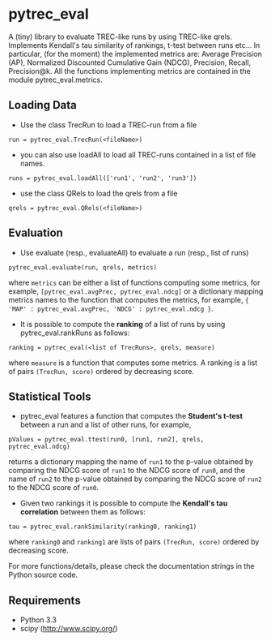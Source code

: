 pytrec_eval
===========

A (tiny) library to evaluate TREC-like runs by using TREC-like qrels. 
Implements Kendall's tau similarity of rankings, t-test between runs etc…
In particular, (for the moment) the implemented metrics are: Average Precision (AP), Normalized Discounted Cumulative Gain (NDCG), Precision, Recall, Precision@k.
All the functions implementing metrics are contained in the module pytrec_eval.metrics.

Loading Data
------------

* Use the class TrecRun to load a TREC-run from a file

`run = pytrec_eval.TrecRun(<fileName>)`


* you can also use loadAll to load all TREC-runs contained in a list of file names.

`runs = pytrec_eval.loadAll(['run1', 'run2', 'run3'])`


* use the class QRels to load the qrels from a file

`qrels = pytrec_eval.QRels(<fileName>)`


Evaluation
----------

* Use evaluate (resp., evaluateAll) to evaluate a run (resp., list of runs)

`pytrec_eval.evaluate(run, qrels, metrics)`

where `metrics` can be either a list of functions computing some metrics, for example, 
`[pytrec_eval.avgPrec, pytrec_eval.ndcg]`
or a dictionary mapping metrics names to the function that computes the metrics, for example,
`{ 'MAP' : pytrec_eval.avgPrec, 'NDCG' : pytrec_eval.ndcg }`.


* It is possible to compute the **ranking** of a list of runs by using pytrec_eval.rankRuns as follows:

`ranking = pytrec_eval(<list of TrecRuns>, qrels, measure)`

where `measure` is a function that computes some metrics. 
A ranking is a list of pairs `(TrecRun, score)` ordered by decreasing score.


Statistical Tools
-----------------

* pytrec_eval features a function that computes the **Student's t-test** between a run and a list of other runs, for example, 

`pValues = pytrec_eval.ttest(run0, [run1, run2], qrels, pytrec_eval.ndcg)`

returns a dictionary mapping the name of `run1` to the p-value obtained by comparing the NDCG score of `run1` to the NDCG score of `run0`, and the name of `run2` to the p-value obtained by comparing the NDCG score of `run2` to the NDCG score of `run0`. 


* Given two rankings it is possible to compute the **Kendall's tau correlation** between them as follows:

`tau = pytrec_eval.rankSimilarity(ranking0, ranking1)`

where `ranking0` and `ranking1` are lists of pairs `(TrecRun, score)` ordered by decreasing score.


For more functions/details, please check the documentation strings in the Python source code. 


Requirements
------------

* Python 3.3
* scipy (http://www.scipy.org/)

